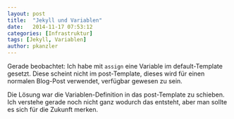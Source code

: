```yaml
---
layout: post
title:  "Jekyll und Variablen"
date:   2014-11-17 07:53:12
categories: [Infrastruktur]
tags: [Jekyll, Variablen]
author: pkanzler
--- 
```

Gerade beobachtet: Ich habe mit `assign` eine Variable im default-Template gesetzt.
Diese scheint nicht im post-Template, dieses wird für einen normalen Blog-Post verwendet, verfügbar gewesen zu sein.

Die Lösung war die Variablen-Definition in das post-Template zu schieben.
Ich verstehe gerade noch nicht ganz wodurch das entsteht, aber man sollte es sich für die Zukunft merken.